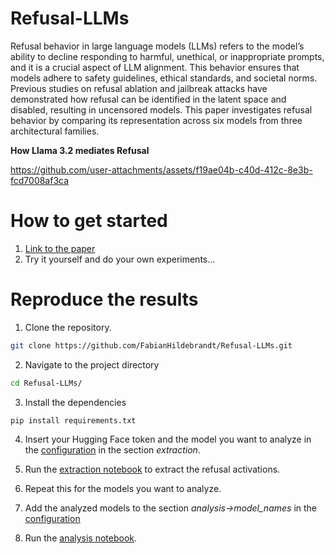 # Refusal-LLMs

Refusal behavior in large language models (LLMs) refers to the model’s ability to decline responding to harmful, unethical, or inappropriate prompts, and it is a crucial aspect of LLM alignment. This behavior ensures that models adhere to safety guidelines, ethical standards, and societal norms. Previous studies on refusal ablation and jailbreak attacks have demonstrated how refusal can be identified in the latent space and disabled, resulting in uncensored models. This paper investigates refusal behavior by comparing its representation across six models from three architectural families. 

**How Llama 3.2 mediates Refusal**

https://github.com/user-attachments/assets/f19ae04b-c40d-412c-8e3b-fcd7008af3ca

# How to get started

1. [Link to the paper](https://arxiv.org/abs/2501.08145)
2. Try it yourself and do your own experiments...

# Reproduce the results 

1. Clone the repository.
```bash
git clone https://github.com/FabianHildebrandt/Refusal-LLMs.git
```

2. Navigate to the project directory
```bash
cd Refusal-LLMs/
```

3. Install the dependencies
```bash
pip install requirements.txt
```

4. Insert your Hugging Face token and the model you want to analyze in the [configuration](./config.yaml) in the section *extraction*.

5. Run the [extraction notebook](extract_refusal.ipynb) to extract the refusal activations. 

6. Repeat this for the models you want to analyze.

7. Add the analyzed models to the section *analysis->model_names* in the [configuration](./config.yaml)

8. Run the [analysis notebook](analyze_refusal.ipynb).



